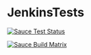 # JenkinsTests
[![Sauce Test Status](https://saucelabs.com/buildstatus/parora)](https://saucelabs.com/u/parora)

[![Sauce Build Matrix](https://saucelabs.com/browser-matrix/parora)](https://saucelabs.com/u/parora)

